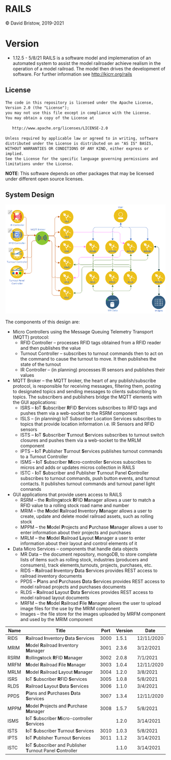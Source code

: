 # RAILS
&copy; David Bristow, 2019-2021

# Version
* 1.12.5 - 5/8/21
RAILS is a software model and implemenation of an automated system to assist the model railroader achieve realism in the operation of a model railroad. The model then drives the development of software.
For further information see http://kjcrr.org/rails

## License

    The code in this repository is licensed under the Apache License, Version 2.0 (the "License");
    you may not use this file except in compliance with the License.
    You may obtain a copy of the License at

       http://www.apache.org/licenses/LICENSE-2.0

    Unless required by applicable law or agreed to in writing, software
    distributed under the License is distributed on an "AS IS" BASIS,
    WITHOUT WARRANTIES OR CONDITIONS OF ANY KIND, either express or implied.
    See the License for the specific language governing permissions and
    limitations under the License.

**NOTE**: This software depends on other packages that may be licensed under different open source licenses.

## System Design
![System Design](https://github.com/djbristow/RAILS/blob/master/sysdesign.png)

The components of this design are:
- Micro Controllers using the Message Queuing Telemetry Transport (MQTT) protocol:
  - RFID Controller – processes RFID tags obtained from a RFID reader and then publishes the value
  - Turnout Controller – subscribes to turnout commands then to act on the command to cause the turnout to move. It then publishes the state of the turnout
  - IR Controller – (in planning) processes IR sensors and publishes their values
- MQTT Broker – the MQTT broker, the heart of any publish/subscribe protocol, is responsible for receiving messages, filtering them, posting to designated topics and sending messages to clients subscribing to topics. The subscribers and publishers bridge the MQTT elements with the GUI applications:
  - ISRS – **I**oT **S**ubscriber **R**FID **S**ervices subscribes to RFID tags and pushes them via a web-socket to the RSRM component
  - ISLS – (in planning) IoT Subscriber Location Services subscribes to topics that provide location information i.e. IR Sensors and RFID sensors
  - ISTS – **I**oT **S**ubscriber **T**urnout **S**ervices subscribes to turnout switch closures and pushes them via a web-socket to the MRLM component
  - IPTS – **I**oT **P**ublisher **T**urnout **S**ervices publishes turnout commands to a Turnout Controller
  - ISMS – **I**oT **S**ubscriber **M**icro-controller **S**ervices subscribes to micros and adds or updates micros collection in RAILS
  - ISTC - **I**oT **S**ubscriber and Publisher **T**urnout Panel **C**ontroller subscribes to turnout commands, push button events, and turnout contacts. It publishes turnout commands and turnout panel light connands
- GUI applications that provide users access to RAILS
  - RSRM – the **R**olling**s**tock **R**FID **M**anager allows a user to match a RFID value to a rolling stock road name and number
  - MRIM – the **M**odel **R**ailroad **I**nventory **M**anager allows a user to create, update and delete model railroad assets, such as rolling stock
  - MPPM – the **M**odel **P**rojects and **P**urchase **M**anager allows a user to enter information about their projects and purchases
  - MRLM – the **M**odel **R**ailroad **L**ayout **M**anager a user to enter information about their layout and control elements of it
- Data Micro Services – components that handle data objects
  - MR Data – the document repository, mongoDB, to store complete lists of items such as rolling stock, industries (producers and consumers), track elements,turnouts, projects, purchases, etc.
  - RIDS – **R**ailroad **I**nventory **D**ata **S**ervices provides REST access to railroad inventory documents
  - PPDS – **P**lans and **P**urchases **D**ata **S**ervices provides REST access to model railroad projects and purchases documents
  - RLDS – **R**ailroad **L**ayout **D**ata **S**ervices provides REST access to model railroad layout documents
  - MRFM – the **M**odel **R**ailroad **F**ile **M**anager allows the user to upload image files for the use by the MRIM component
  - Images – the file store for the images uploaded by MRFM component and used by the MRIM component

|Name |Title                                  |Port |Version|Date     |
|-----|---------------------------------------|-----|-------|---------|
|RIDS|**R**ailroad **I**nventory **D**ata **S**ervices|3000|1.5.1|12/11/2020|
|MRIM|**M**odel **R**ailroad **I**nventory **M**anager|3001|2.3.6|3/12/2021|
|RSRM|**R**olling**s**tock **R**FID **M**anager|3002|2.0.8|7/1/2021|
|MRFM|**M**odel **R**ailroad **F**ile **M**anager|3003|1.0.4|12/11/2020|
|MRLM|**M**odel **R**ailroad **L**ayout **M**anager|3004|1.2.0|3/8/2021|
|ISRS|**I**oT **S**ubscriber **R**FID **S**ervices|3005|1.0.8|5/8/2021|
|RLDS|**R**ailroad **L**ayout **D**ata **S**ervices|3006|1.1.0|3/4/2021
|PPDS|**P**lans and **P**urchases **D**ata **S**ervices|3007|1.3.4|12/11/2020|
|MPPM|**M**odel **P**rojects and **P**urchase **M**anager|3008|1.5.7|5/8/2021|
|ISMS|**I**oT **S**ubscriber **M**icro-controller **S**ervices||1.2.0|3/14/2021|
|ISTS|**I**oT **S**ubscriber **T**urnout **S**ervices|3010|1.0.3|5/8/2021|
|IPTS|**I**oT **P**ublisher **T**urnout **S**ervices|3011|1.1.2|3/14/2021|
|ISTC|**I**oT **S**ubscriber and Publisher **T**urnout Panel **C**ontroller||1.1.0|3/14/2021|



